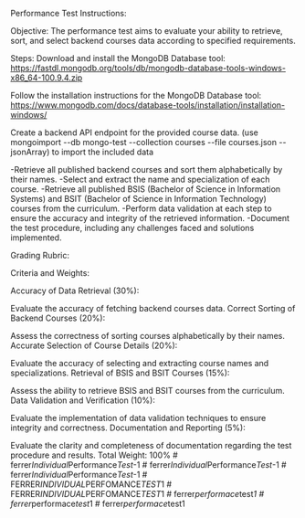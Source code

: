 Performance Test Instructions:

Objective:
The performance test aims to evaluate your ability to retrieve, sort, and select backend courses data according to specified requirements.

Steps:
Download and install the MongoDB Database tool: https://fastdl.mongodb.org/tools/db/mongodb-database-tools-windows-x86_64-100.9.4.zip

Follow the installation instructions for the MongoDB Database tool: https://www.mongodb.com/docs/database-tools/installation/installation-windows/

Create a backend API endpoint for the provided course data. (use mongoimport --db mongo-test --collection courses --file courses.json --jsonArray) to import the included data

-Retrieve all published backend courses and sort them alphabetically by their names.
-Select and extract the name and specialization of each course.
-Retrieve all published BSIS (Bachelor of Science in Information Systems) and BSIT (Bachelor of Science in Information Technology) courses from the curriculum.
-Perform data validation at each step to ensure the accuracy and integrity of the retrieved information.
-Document the test procedure, including any challenges faced and solutions implemented.

Grading Rubric:

Criteria and Weights:

Accuracy of Data Retrieval (30%):

Evaluate the accuracy of fetching backend courses data.
Correct Sorting of Backend Courses (20%):

Assess the correctness of sorting courses alphabetically by their names.
Accurate Selection of Course Details (20%):

Evaluate the accuracy of selecting and extracting course names and specializations.
Retrieval of BSIS and BSIT Courses (15%):

Assess the ability to retrieve BSIS and BSIT courses from the curriculum.
Data Validation and Verification (10%):

Evaluate the implementation of data validation techniques to ensure integrity and correctness.
Documentation and Reporting (5%):

Evaluate the clarity and completeness of documentation regarding the test procedure and results.
Total Weight: 100%
#   f e r r e r _ I n d i v i d u a l _ P e r f o r m a n c e _ T e s t _ - 1  
 #   f e r r e r _ I n d i v i d u a l _ P e r f o r m a n c e _ T e s t _ - 1  
 #   f e r r e r _ I n d i v i d u a l _ P e r f o r m a n c e _ T e s t _ - 1  
 #   F E R R E R _ I N D I V I D U A L _ P E R F O M A N C E _ T E S T _ 1  
 #   F E R R E R _ I N D I V I D U A L _ P E R F O M A N C E _ T E S T _ 1  
 #   f e r r e r _ p e r f o r m a c e _ t e s t _ 1  
 #   f e r r e r _ p e r f o r m a c e _ t e s t _ 1  
 #   f e r r e r _ p e r f o r m a c e _ t e s t 1  
 